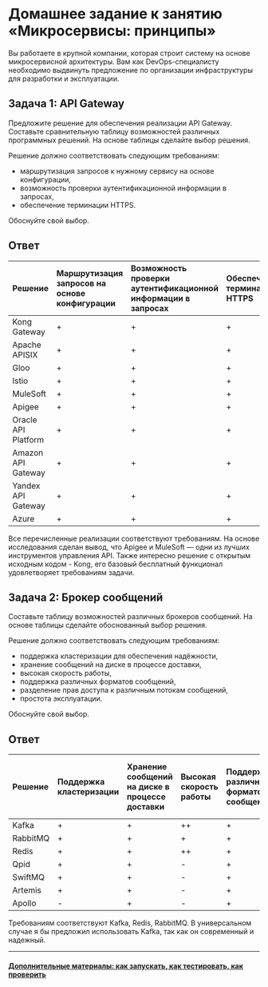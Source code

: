 
# Домашнее задание к занятию «Микросервисы: принципы»

Вы работаете в крупной компании, которая строит систему на основе микросервисной архитектуры.
Вам как DevOps-специалисту необходимо выдвинуть предложение по организации инфраструктуры для разработки и эксплуатации.

## Задача 1: API Gateway 

Предложите решение для обеспечения реализации API Gateway. Составьте сравнительную таблицу возможностей различных программных решений. На основе таблицы сделайте выбор решения.

Решение должно соответствовать следующим требованиям:
- маршрутизация запросов к нужному сервису на основе конфигурации,
- возможность проверки аутентификационной информации в запросах,
- обеспечение терминации HTTPS.

Обоснуйте свой выбор.

## Ответ

| Решение             |Маршрутизация запросов на основе конфигурации    |Возможность проверки аутентификационной информации в запросах    | Обеспечение терминации HTTPS |
|:---                 |:---        |:---        |:---        |
| Kong Gateway        | +   | + | + |
| Apache APISIX       | +   | + | + |
| Gloo                | +   | + | + |
| Istio               | +   | + | + |
| MuleSoft            | +   | + | + |
| Apigee              | +   | + | + |
| Oracle API Platform | +   | + | + |
| Amazon API Gateway  | +   | + | + |
| Yandex API Gateway  | +   | + | + |
| Azure               | +   | + | + |

Все перечисленные реализации соответствуют требованиям. На основе исследования сделан вывод, что Apigee и MuleSoft — одни из лучших инструментов управления API. Также интересно решение с открытым исходным кодом - Kong, его базовый бесплатный функционал удовлетворяет требованиям задачи.

## Задача 2: Брокер сообщений

Составьте таблицу возможностей различных брокеров сообщений. На основе таблицы сделайте обоснованный выбор решения.

Решение должно соответствовать следующим требованиям:
- поддержка кластеризации для обеспечения надёжности,
- хранение сообщений на диске в процессе доставки,
- высокая скорость работы,
- поддержка различных форматов сообщений,
- разделение прав доступа к различным потокам сообщений,
- простота эксплуатации.

Обоснуйте свой выбор.


## Ответ


| Решение      |Поддержка кластеризации    |Хранение сообщений на диске в процессе доставки    | Высокая скорость работы| Поддержка различных форматов сообщений | Разделение прав доступа к различным потокам сообщений | Простота эксплуатации |
|:---          |:---        |:---        |:---        |:---        |:---        |:---        |
| Kafka        | + | + | ++ | + | + | + |
| RabbitMQ     | + | + | +  | + | + | + |
| Redis        | + | + | ++ | + | + | + |
| Qpid         | + | + | -  | + | + | - |
| SwiftMQ      | + | + | -  | + | + | - |
| Artemis      | + | + | -  | + | + | + |
| Apollo       | - | + | -  | + | + | + |

Требованиям соответствуют Kafka, Redis, RabbitMQ. В универсальном случае я бы предложил использовать Kafka, так как он современный и надежный.

---

#### [Дополнительные материалы: как запускать, как тестировать, как проверить](https://github.com/netology-code/devkub-homeworks/tree/main/11-microservices-02-principles)
